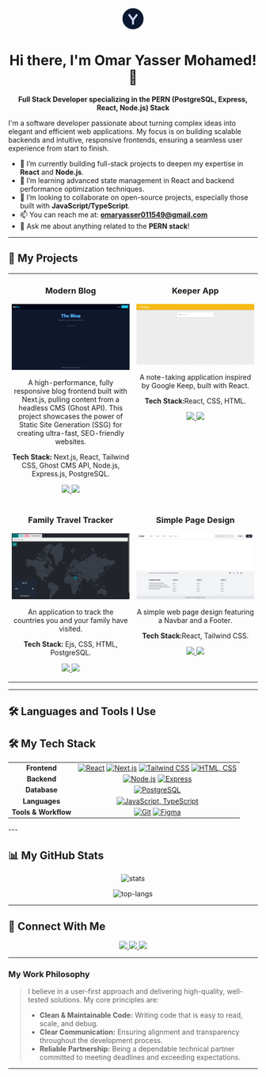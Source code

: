 <p align="center">
  <img src="https://github.com/Ghost-web-ops/professional-portfolio-nextjs/blob/main/src/app/icon.svg"  width="50" height="50" alt="Omar Yasser Banner" />
</p>

<h1 align="center">Hi there, I'm Omar Yasser Mohamed! 👋</h1>

<p align="center">
  <strong>Full Stack Developer specializing in the PERN (PostgreSQL, Express, React, Node.js) Stack</strong>
</p>

I'm a software developer passionate about turning complex ideas into elegant and efficient web applications. My focus is on building scalable backends and intuitive, responsive frontends, ensuring a seamless user experience from start to finish.

- 🔭 I’m currently building full-stack projects to deepen my expertise in **React** and **Node.js**.
- 🌱 I’m learning advanced state management in React and backend performance optimization techniques.
- 👯 I’m looking to collaborate on open-source projects, especially those built with **JavaScript/TypeScript**.
- 📫 You can reach me at: **omaryasser011549@gmail.com**
- 💬 Ask me about anything related to the **PERN stack**!
---

## 🚀 My Projects

<table align="center">
<tr align="center">
<td width="50%" valign="top">
<h3 align="center">Modern Blog</h3>
<a href="https://fullstack-blog-nextjs-rouge.vercel.app/" target="_blank">
  <img src="https://github.com/Ghost-web-ops/my-blog-frontend-nextjs/blob/main/Screenshot%202025-07-18%20220602.png" alt="Modern Blog Screenshot" width="100%" />
</a>
<p align="center">
  A high-performance, fully responsive blog frontend built with Next.js, pulling content from a headless CMS (Ghost API). This project showcases the power of Static Site Generation (SSG) for creating ultra-fast, SEO-friendly websites.
</p>
  <p align="center">
    <strong>Tech Stack:</strong> Next.js, React, Tailwind CSS, Ghost CMS API, Node.js, Express.js, PostgreSQL.
  </p>
<p align="center">
  <a href="https://github.com/Ghost-web-ops/my-blog-frontend-nextjs">
    <img src="https://img.shields.io/badge/Code-GitHub-181717?style=for-the-badge&logo=github" />
  </a>
  <a href="https://fullstack-blog-nextjs-rouge.vercel.app/">
    <img src="https://img.shields.io/badge/Live-Demo-blue?style=for-the-badge&logo=vercel" />
  </a>
</p>
</td>

<td width="50%" valign="top">
<h3 align="center">Keeper App</h3>
<a href="https://subtle-empanada-5cc60a.netlify.app/" target="_blank">
<img src="https://raw.githubusercontent.com/Ghost-web-ops/keeper-app/main/Screenshot%202025-06-24%20094903.png" alt="Keeper App Screenshot" width="100%" />
</a>
<p align="center">A note-taking application inspired by Google Keep, built with React.</p>
  <p align="center">
    <strong>Tech Stack:</strong>React, CSS, HTML.
  </p>
<p align="center">
<a href="https://github.com/Ghost-web-ops/keeper-app">
<img src="https://img.shields.io/badge/Code-GitHub-181717?style=for-the-badge&logo=github" />
</a>
<a href="https://subtle-empanada-5cc60a.netlify.app/">
<img src="https://img.shields.io/badge/Live-Demo-blue?style=for-the-badge&logo=netlify" />
</a>
</p>
</td>
</tr>

<tr align="center">
<td width="50%" valign="top">
<h3 align="center">Family Travel Tracker</h3>
<a href="#" target="_blank">
<!-- ضع هنا رابط صورة المشروع الحقيقي -->
<img src="https://raw.githubusercontent.com/Ghost-web-ops/family-travel-tracker/main/project%20photo.png" alt="Family Travel Tracker Screenshot" width="100%" />
</a>
<p align="center">An application to track the countries you and your family have visited.</p>
  <p align="center">
    <strong>Tech Stack:</strong> Ejs, CSS, HTML, PostgreSQL.
  </p>
<p align="center">
<a href="https://github.com/Ghost-web-ops/family-travel-tracker">
<img src="https://img.shields.io/badge/Code-GitHub-181717?style=for-the-badge&logo=github" />
</a>
<!-- ضع هنا رابط الديمو الحقيقي إن توفر -->
<a href="https://family-travel-tracker-production.up.railway.app">
<img src="https://img.shields.io/badge/Live-Demo-blue?style=for-the-badge&logo=vercel" />
</a>
</p>
</td>

<td width="50%" valign="top">
<h3 align="center">Simple Page Design</h3>
<a href="https://simple-page-six.vercel.app/" target="_blank">
<img src="https://raw.githubusercontent.com/Ghost-web-ops/Simple-page/main/Screenshot%202025-07-04%20095557.png" alt="Simple Page Screenshot" width="100%" />
</a>
<p align="center">A simple web page design featuring a Navbar and a Footer.</p>
  <p align="center">
    <strong>Tech Stack:</strong>React, Tailwind CSS.
  </p>
<p align="center">
<a href="https://github.com/Ghost-web-ops/Simple-page">
<img src="https://img.shields.io/badge/Code-GitHub-181717?style=for-the-badge&logo=github" />
</a>
<a href="https://simple-page-six.vercel.app/">
<img src="https://img.shields.io/badge/Live-Demo-blue?style=for-the-badge&logo=vercel" />
</a>
</p>
</td>
</tr>
</table>

---

## 🛠️ Languages and Tools I Use

## 🛠️ My Tech Stack

<table align="center">
  <tr>
    <td align="center"><strong>Frontend</strong></td>
    <td align="center">
        <a href="https://reactjs.org/" target="_blank"><img src="https://skillicons.dev/icons?i=react" alt="React" width="40" height="40"/></a>
        <a href="https://nextjs.org/" target="_blank"><img src="https://skillicons.dev/icons?i=nextjs" alt="Next.js" width="40" height="40"/></a>
        <a href="https://tailwindcss.com/" target="_blank"><img src="https://skillicons.dev/icons?i=tailwind" alt="Tailwind CSS" width="40" height="40"/></a>
        <a href="#"><img src="https://skillicons.dev/icons?i=html,css" alt="HTML, CSS" width="80" height="40"/></a>
    </td>
  </tr>
  <tr>
    <td align="center"><strong>Backend</strong></td>
    <td align="center">
        <a href="https://nodejs.org" target="_blank"><img src="https://skillicons.dev/icons?i=nodejs" alt="Node.js" width="40" height="40"/></a>
        <a href="https://expressjs.com" target="_blank"><img src="https://skillicons.dev/icons?i=express" alt="Express" width="40" height="40"/></a>
    </td>
  </tr>
  <tr>
    <td align="center"><strong>Database</strong></td>
    <td align="center">
      <a href="https://www.postgresql.org" target="_blank"><img src="https://skillicons.dev/icons?i=postgresql" alt="PostgreSQL" width="40" height="40"/></a>
    </td>
  </tr>
    <tr>
    <td align="center"><strong>Languages</strong></td>
    <td align="center">
      <a href="#"><img src="https://skillicons.dev/icons?i=js,ts" alt="JavaScript, TypeScript" width="80" height="40"/></a>
    </td>
  </tr>
  <tr>
    <td align="center"><strong>Tools & Workflow</strong></td>
    <td align="center">
        <a href="https://git-scm.com/" target="_blank"><img src="https://skillicons.dev/icons?i=git" alt="Git" width="40" height="40"/></a>
        <a href="https://www.figma.com/" target="_blank"><img src="https://skillicons.dev/icons?i=figma" alt="Figma" width="40" height="40"/></a>
    </td>
  </tr>
</table>
---

## 📊 My GitHub Stats

<p align="center">
  <img src="https://github-readme-stats.vercel.app/api?username=Ghost-web-ops&show_icons=true&locale=en&theme=tokyonight&hide_border=true" alt="stats" />
</p>
<p align="center">
  <img src="https://github-readme-stats.vercel.app/api/top-langs/?username=Ghost-web-ops&layout=compact&locale=en&theme=tokyonight&hide_border=true" alt="top-langs" />
</p>

---

## 🔗 Connect With Me

<p align="center">
  <a href="https://www.linkedin.com/in/omar-yasser-017995344" target="_blank">
    <img src="https://img.shields.io/badge/LinkedIn-0077B5?style=for-the-badge&logo=linkedin&logoColor=white" />
  </a>
  <a href="https://x.com/OmarYas4649763" target="_blank">
    <img src="https://img.shields.io/badge/Twitter-1DA1F2?style=for-the-badge&logo=twitter&logoColor=white" />
  </a>
  <a href="mailto:omaryasser011549@gmail.com">
    <img src="https://img.shields.io/badge/Gmail-D14836?style=for-the-badge&logo=gmail&logoColor=white" />
  </a>
</p>

---

### My Work Philosophy
> I believe in a user-first approach and delivering high-quality, well-tested solutions. My core principles are:
> - **Clean & Maintainable Code:** Writing code that is easy to read, scale, and debug.
> - **Clear Communication:** Ensuring alignment and transparency throughout the development process.
> - **Reliable Partnership:** Being a dependable technical partner committed to meeting deadlines and exceeding expectations.
---
